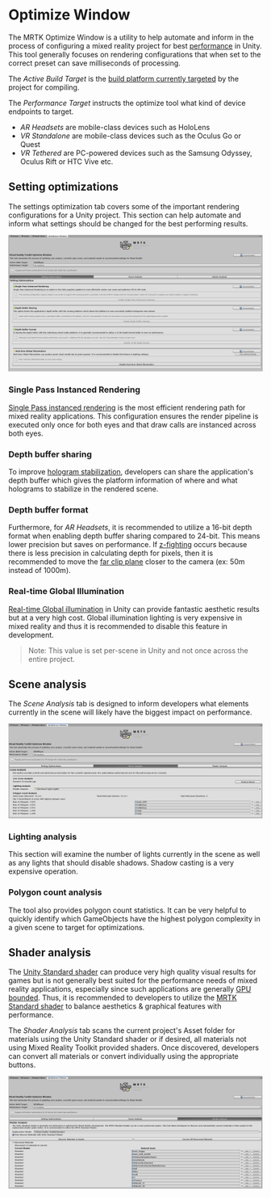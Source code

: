 # Optimize Window

The MRTK Optimize Window is a utility to help automate and inform in the process of configuring a mixed reality project for best [performance](../Documentation/Performance/PerfGettingStarted.md) in Unity. This tool generally focuses on rendering configurations that when set to the correct preset can save milliseconds of processing.

The *Active Build Target* is the [build platform currently targeted](https://docs.unity3d.com/Manual/BuildSettings.html) by the project for compiling.

The *Performance Target* instructs the optimize tool what kind of device endpoints to target.

- *AR Headsets* are mobile-class devices such as HoloLens
- *VR Standalone* are mobile-class devices such as the Oculus Go or Quest
- *VR Tethered* are PC-powered devices such as the Samsung Odyssey, Oculus Rift or HTC Vive etc.

## Setting optimizations

The settings optimization tab covers some of the important rendering configurations for a Unity project. This section can help automate and inform what settings should be changed for the best performing results.

![MRTK Optimize Window Settings](../../Documentation/Images/Performance/OptimizeWindow_Settings.png)

### Single Pass Instanced Rendering

[Single Pass instanced rendering](https://docs.unity3d.com/Manual/SinglePassInstancing.html) is the most efficient rendering path for mixed reality applications. This configuration ensures the render pipeline is executed only once for both eyes and that draw calls are instanced across both eyes.

### Depth buffer sharing

To improve [hologram stabilization](..\Hologram-Stabilization.md), developers can share the application's depth buffer which gives the platform information of where and what holograms to stabilize in the rendered scene.

### Depth buffer format

Furthermore, for *AR Headsets*, it is recommended to utilize a 16-bit depth format when enabling depth buffer sharing compared to 24-bit. This means lower precision but saves on performance. If [z-fighting](https://en.wikipedia.org/wiki/Z-fighting) occurs because there is less precision in calculating depth for pixels, then it is recommended to move the [far clip plane](https://docs.unity3d.com/Manual/class-Camera.html) closer to the camera (ex: 50m instead of 1000m).

### Real-time Global Illumination

[Real-time Global illumination](https://docs.unity3d.com/Manual/GIIntro.html) in Unity can provide fantastic aesthetic results but at a very high cost. Global illumination lighting is very expensive in mixed reality and thus it is recommended to disable this feature in development.

>Note: This value is set per-scene in Unity and not once across the entire project.

## Scene analysis

The *Scene Analysis* tab is designed to inform developers what elements currently in the scene will likely have the biggest impact on performance.

![MRTK Optimize Window Settings](../../Documentation/Images/Performance/OptimizeWindow_SceneAnalysis.png)

### Lighting analysis

This section will examine the number of lights currently in the scene as well as any lights that should disable shadows. Shadow casting is a very expensive operation.

### Polygon count analysis

 The tool also provides polygon count statistics. It can be very helpful to quickly identify which GameObjects have the highest polygon complexity in a given scene to target for optimizations.

## Shader analysis

The [Unity Standard shader](https://docs.unity3d.com/Manual/shader-StandardShader.html) can produce very high quality visual results for games but is not generally best suited for the performance needs of mixed reality applications, especially since such applications are generally [GPU bounded](../Performance/PerfGettingStarted.md#GPU-Bounded). Thus, it is recommended to developers to utilize the [MRTK Standard shader](../README_MRTKStandardShader.md) to balance aesthetics & graphical features with performance.

The *Shader Analysis* tab scans the current project's Asset folder for materials using the Unity Standard shader or if desired, all materials not using Mixed Reality Toolkit provided shaders. Once discovered, developers can convert all materials or convert individually using the appropriate buttons.

![MRTK Optimize Window Settings](../../Documentation/Images/Performance/OptimizeWindow_ShaderAnalysis.png)
